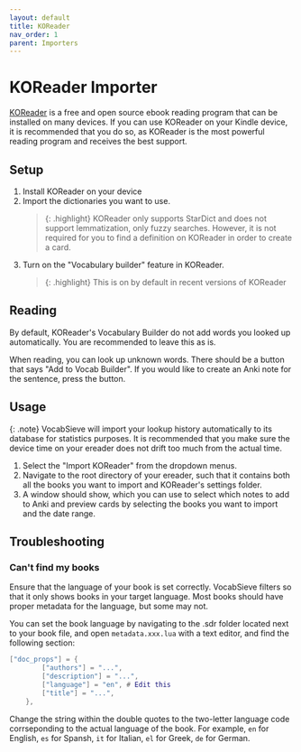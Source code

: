 ```yaml
---
layout: default
title: KOReader
nav_order: 1
parent: Importers
---
```

# KOReader Importer
[KOReader](https://koreader.rocks/) is a free and open source ebook reading program that can be installed on many devices. If you can use KOReader on your Kindle device, it is recommended that you do so, as KOReader is the most powerful reading program and receives the best support.

## Setup
1. Install KOReader on your device
2. Import the dictionaries you want to use. 
    > {: .highlight}
    KOReader only supports StarDict and does not support lemmatization, only fuzzy searches. However, it is not required for you to find a definition on KOReader in order to create a card.
3. Turn on the "Vocabulary builder" feature in KOReader.
    > {: .highlight}
    This is on by default in recent versions of KOReader

## Reading
By default, KOReader's Vocabulary Builder do not add words you looked up automatically. You are recommended to leave this as is. 

When reading, you can look up unknown words. There should be a button that says "Add to Vocab Builder". If you would like to create an Anki note for the sentence, press the button. 

## Usage

{: .note}
VocabSieve will import your lookup history automatically to its database for statistics purposes. It is recommended that you make sure the device time on your ereader does not drift too much from the actual time.

1. Select the "Import KOReader" from the dropdown menus. 
2. Navigate to the root directory of your ereader, such that it contains both all the books you want to import and KOReader's settings folder. 
3. A window should show, which you can use to select which notes to add to Anki and preview cards by selecting the books you want to import and the date range.

## Troubleshooting
### Can't find my books
Ensure that the language of your book is set correctly. VocabSieve filters so that it only shows books in your target language. Most books should have proper metadata for the language, but some may not.
 
You can set the book language by navigating to the .sdr folder located next to your book file, and open `metadata.xxx.lua` with a text editor, and find the following section:

```lua
["doc_props"] = {
        ["authors"] = "...",
        ["description"] = "...",
        ["language"] = "en", # Edit this
        ["title"] = "...",
    },
```

Change the string within the double quotes to the two-letter language code corrseponding to the actual language of the book. For example, `en` for English, `es` for Spansh, `it` for Italian, `el` for Greek, `de` for German.